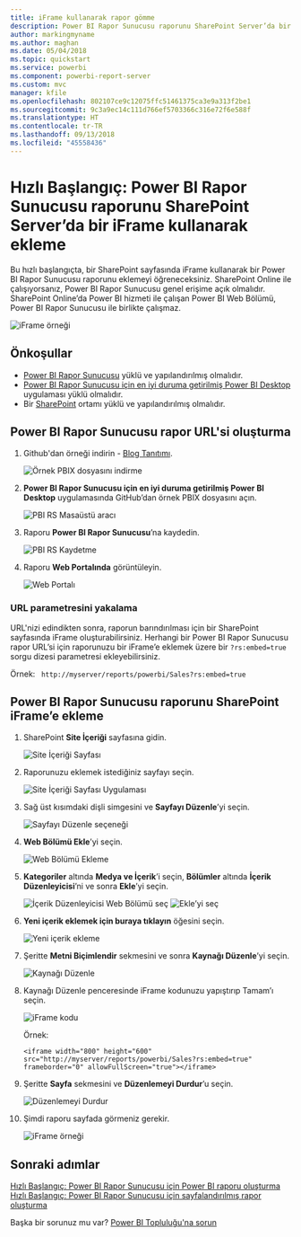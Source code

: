 ```yaml
---
title: iFrame kullanarak rapor gömme
description: Power BI Rapor Sunucusu raporunu SharePoint Server’da bir iFrame’e ekleme
author: markingmyname
ms.author: maghan
ms.date: 05/04/2018
ms.topic: quickstart
ms.service: powerbi
ms.component: powerbi-report-server
ms.custom: mvc
manager: kfile
ms.openlocfilehash: 802107ce9c12075ffc51461375ca3e9a313f2be1
ms.sourcegitcommit: 9c3a9ec14c111d766ef5703366c316e72f6e588f
ms.translationtype: HT
ms.contentlocale: tr-TR
ms.lasthandoff: 09/13/2018
ms.locfileid: "45558436"
---
```

# <a name="quickstart-embed-a-power-bi-report-server-report-using-an-iframe-in-sharepoint-server"></a>Hızlı Başlangıç: Power BI Rapor Sunucusu raporunu SharePoint Server’da bir iFrame kullanarak ekleme

Bu hızlı başlangıçta, bir SharePoint sayfasında iFrame kullanarak bir Power BI Rapor Sunucusu raporunu eklemeyi öğreneceksiniz. SharePoint Online ile çalışıyorsanız, Power BI Rapor Sunucusu genel erişime açık olmalıdır. SharePoint Online’da Power BI hizmeti ile çalışan Power BI Web Bölümü, Power BI Rapor Sunucusu ile birlikte çalışmaz. 

![iFrame örneği](media/quickstart-embed/quickstart_embed_01.png)
## <a name="prerequisites"></a>Önkoşullar
* [Power BI Rapor Sunucusu](https://powerbi.microsoft.com/en-us/report-server/) yüklü ve yapılandırılmış olmalıdır.
* [Power BI Rapor Sunucusu için en iyi duruma getirilmiş Power BI Desktop](install-powerbi-desktop.md) uygulaması yüklü olmalıdır.
* Bir [SharePoint](https://docs.microsoft.com/sharepoint/install/install) ortamı yüklü ve yapılandırılmış olmalıdır.

## <a name="creating-the-power-bi-report-server-report-url"></a>Power BI Rapor Sunucusu rapor URL'si oluşturma

1. Github'dan örneği indirin - [Blog Tanıtımı](https://github.com/Microsoft/powerbi-desktop-samples).

    ![Örnek PBIX dosyasını indirme](media/quickstart-embed/quickstart_embed_14.png)

2. **Power BI Rapor Sunucusu için en iyi duruma getirilmiş Power BI Desktop** uygulamasında GitHub’dan örnek PBIX dosyasını açın.

    ![PBI RS Masaüstü aracı](media/quickstart-embed/quickstart_embed_02.png)

3. Raporu **Power BI Rapor Sunucusu**’na kaydedin. 

    ![PBI RS Kaydetme](media/quickstart-embed/quickstart_embed_03.png)

4. Raporu **Web Portalında** görüntüleyin.

    ![Web Portalı](media/quickstart-embed/quickstart_embed_04.png)

### <a name="capturing-the-url-parameter"></a>URL parametresini yakalama

URL'nizi edindikten sonra, raporun barındırılması için bir SharePoint sayfasında iFrame oluşturabilirsiniz. Herhangi bir Power BI Rapor Sunucusu rapor URL’si için raporunuzu bir iFrame’e eklemek üzere bir `?rs:embed=true` sorgu dizesi parametresi ekleyebilirsiniz. 

   Örnek:
    ``` 
    http://myserver/reports/powerbi/Sales?rs:embed=true
    ```
## <a name="embedding-a-power-bi-report-server-report-in-a-sharepoint-iframe"></a>Power BI Rapor Sunucusu raporunu SharePoint iFrame’e ekleme

1. SharePoint **Site İçeriği** sayfasına gidin.

    ![Site İçeriği Sayfası](media/quickstart-embed/quickstart_embed_05.png)

2. Raporunuzu eklemek istediğiniz sayfayı seçin.

    ![Site İçeriği Sayfası Uygulaması](media/quickstart-embed/quickstart_embed_06.png)

3. Sağ üst kısımdaki dişli simgesini ve **Sayfayı Düzenle**’yi seçin.

    ![Sayfayı Düzenle seçeneği](media/quickstart-embed/quickstart_embed_07.png)

4. **Web Bölümü Ekle**’yi seçin.

    ![Web Bölümü Ekleme](media/quickstart-embed/quickstart_embed_08.png)

5. **Kategoriler** altında **Medya ve İçerik**’i seçin, **Bölümler** altında **İçerik Düzenleyicisi**’ni ve sonra **Ekle**’yi seçin.

    ![İçerik Düzenleyicisi Web Bölümü seç](media/quickstart-embed/quickstart_embed_09.png) ![Ekle’yi seç](media/quickstart-embed/quickstart_embed_091.png)

6. **Yeni içerik eklemek için buraya tıklayın** öğesini seçin.

    ![Yeni içerik ekleme](media/quickstart-embed/quickstart_embed_10.png)

7. Şeritte **Metni Biçimlendir** sekmesini ve sonra **Kaynağı Düzenle**’yi seçin.

     ![Kaynağı Düzenle](media/quickstart-embed/quickstart_embed_11.png)

8. Kaynağı Düzenle penceresinde iFrame kodunuzu yapıştırıp Tamam’ı seçin.

    ![iFrame kodu](media/quickstart-embed/quickstart_embed_12.png)

     Örnek:
     ```
     <iframe width="800" height="600" src="http://myserver/reports/powerbi/Sales?rs:embed=true" frameborder="0" allowFullScreen="true"></iframe>
     ```

9. Şeritte **Sayfa** sekmesini ve **Düzenlemeyi Durdur**’u seçin.

    ![Düzenlemeyi Durdur](media/quickstart-embed/quickstart_embed_13.png)

10. Şimdi raporu sayfada görmeniz gerekir.

    ![iFrame örneği](media/quickstart-embed/quickstart_embed_01.png)

## <a name="next-steps"></a>Sonraki adımlar

[Hızlı Başlangıç: Power BI Rapor Sunucusu için Power BI raporu oluşturma](quickstart-create-powerbi-report.md)  
[Hızlı Başlangıç: Power BI Rapor Sunucusu için sayfalandırılmış rapor oluşturma](quickstart-create-paginated-report.md)  

Başka bir sorunuz mu var? [Power BI Topluluğu'na sorun](https://community.powerbi.com/) 
